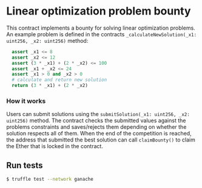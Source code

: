 # Linear optimization problem bounty

This contract implements a bounty for solving linear optimization problems.
An example problem is defined in the contracts `_calculateNewSolution(_x1: uint256, _x2: uint256)` method:

```python
  assert _x1 <= 8
  assert _x2 <= 12
  assert (3 * _x1) + (2 * _x2) <= 100
  assert _x1 + _x2 <= 24
  assert _x1 > 0 and _x2 > 0
  # calculate and return new solution
  return (3 * _x1) + (2 * _x2)
```

### How it works

Users can submit solutions using the `submitSolution(_x1: uint256, _x2: uint256)` method.
The contract checks the submitted values against the problems constraints and saves/rejects them depending on whether the solution respects all of them.
When the end of the competition is reached, the address that submitted the best solution can call `claimBounty()` to claim the Ether that is locked in the contract.

## Run tests
```bash
$ truffle test --network ganache
```
